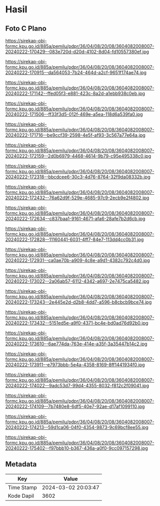 # Hasil

## Foto C Plano

https://sirekap-obj-formc.kpu.go.id/885a/pemilu/pdpr/36/04/08/20/08/3604082008007-20240222-170429--083e720d-d20d-4102-8d04-fd10557380ef.jpg

https://sirekap-obj-formc.kpu.go.id/885a/pemilu/pdpr/36/04/08/20/08/3604082008007-20240222-170915--da564053-7b24-464d-a2cf-9651f174ae74.jpg

https://sirekap-obj-formc.kpu.go.id/885a/pemilu/pdpr/36/04/08/20/08/3604082008007-20240222-171142--ffed05f3-e881-423c-8a2d-a1ebb938c0eb.jpg

https://sirekap-obj-formc.kpu.go.id/885a/pemilu/pdpr/36/04/08/20/08/3604082008007-20240222-171506--ff33f3d5-012f-469e-a5ea-118d6a539fa0.jpg

https://sirekap-obj-formc.kpu.go.id/885a/pemilu/pdpr/36/04/08/20/08/3604082008007-20240222-171716--be9ccf39-2598-4e5f-af93-3c567a77e64a.jpg

https://sirekap-obj-formc.kpu.go.id/885a/pemilu/pdpr/36/04/08/20/08/3604082008007-20240222-172159--2d0b6979-4468-4614-9b79-c95e495338c0.jpg

https://sirekap-obj-formc.kpu.go.id/885a/pemilu/pdpr/36/04/08/20/08/3604082008007-20240222-172318--bbcdcee6-30c3-4d76-8764-32f9da08332b.jpg

https://sirekap-obj-formc.kpu.go.id/885a/pemilu/pdpr/36/04/08/20/08/3604082008007-20240222-172432--76a62d9f-529e-4685-97c9-2ecb9e2f4802.jpg

https://sirekap-obj-formc.kpu.go.id/885a/pemilu/pdpr/36/04/08/20/08/3604082008007-20240222-172634--c837baa1-9161-4671-afa6-28afe7b2d6cb.jpg

https://sirekap-obj-formc.kpu.go.id/885a/pemilu/pdpr/36/04/08/20/08/3604082008007-20240222-172828--11160441-6031-4ff7-84e7-113dd4cc0b31.jpg

https://sirekap-obj-formc.kpu.go.id/885a/pemilu/pdpr/36/04/08/20/08/3604082008007-20240222-172931--ca0ae70b-a909-4c8e-a9d1-4382c792c4d0.jpg

https://sirekap-obj-formc.kpu.go.id/885a/pemilu/pdpr/36/04/08/20/08/3604082008007-20240222-173022--2a06ab57-6112-4342-a697-2e7475ca5482.jpg

https://sirekap-obj-formc.kpu.go.id/885a/pemilu/pdpr/36/04/08/20/08/3604082008007-20240222-173243--2e445e2d-d2b8-4dd7-a596-b8cbcb9bce74.jpg

https://sirekap-obj-formc.kpu.go.id/885a/pemilu/pdpr/36/04/08/20/08/3604082008007-20240222-173432--5151ed5e-a9f0-4371-bc4e-bd0ad76d92b0.jpg

https://sirekap-obj-formc.kpu.go.id/885a/pemilu/pdpr/36/04/08/20/08/3604082008007-20240222-173610--6ae774da-763e-414e-a35f-3a35447b14c2.jpg

https://sirekap-obj-formc.kpu.go.id/885a/pemilu/pdpr/36/04/08/20/08/3604082008007-20240222-173911--e7973bbb-5e4a-4358-8169-8ff1441934f0.jpg

https://sirekap-obj-formc.kpu.go.id/885a/pemilu/pdpr/36/04/08/20/08/3604082008007-20240222-174022--9adc53d7-99d4-4355-8032-f812c2f09041.jpg

https://sirekap-obj-formc.kpu.go.id/885a/pemilu/pdpr/36/04/08/20/08/3604082008007-20240222-174109--7b7480e8-6df5-40e7-92ae-d17af1099110.jpg

https://sirekap-obj-formc.kpu.go.id/885a/pemilu/pdpr/36/04/08/20/08/3604082008007-20240222-174213--59d1ca06-04f0-4354-9873-9c69bcf8ee55.jpg

https://sirekap-obj-formc.kpu.go.id/885a/pemilu/pdpr/36/04/08/20/08/3604082008007-20240222-175402--f97bbb10-b367-436a-a0f0-9cc097157298.jpg


## Metadata

| Key        | Value               |
| ---------- | ------------------- |
| Time Stamp | 2024-03-02 20:03:47 |
| Kode Dapil | 3602                |



